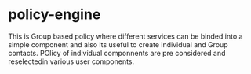 # policy-engine

This is Group based policy where different services can be binded into a simple component and also its useful to create individual and Group contacts. 
POlicy of individual componnents are pre considered and reselectedin various user components. 
